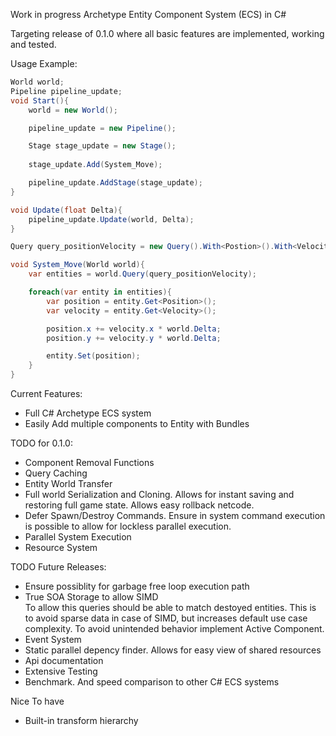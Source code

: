 Work in progress Archetype Entity Component System (ECS) in C#

Targeting release of 0.1.0 where all basic features are implemented, working and tested.

Usage Example:
```csharp
World world;
Pipeline pipeline_update;
void Start(){
	world = new World();

	pipeline_update = new Pipeline();

	Stage stage_update = new Stage();
				
	stage_update.Add(System_Move);

	pipeline_update.AddStage(stage_update);
}

void Update(float Delta){
	pipeline_update.Update(world, Delta);
}

Query query_positionVelocity = new Query().With<Postion>().With<Velocity>();

void System_Move(World world){
	var entities = world.Query(query_positionVelocity);

	foreach(var entity in entities){
		var position = entity.Get<Position>();
		var velocity = entity.Get<Velocity>();

		position.x += velocity.x * world.Delta;
		position.y += velocity.y * world.Delta;

		entity.Set(position);
	}
}
```



Current Features:
<ul>
	<li>Full C# Archetype ECS system</li>
	<li>Easily Add multiple components to Entity with Bundles</li>
</ul>




TODO for 0.1.0:
<ul>
	<li>Component Removal Functions</li>
	<li>Query Caching</li>
	<li>Entity World Transfer</li>
	<li>Full world Serialization and Cloning. Allows for instant saving and restoring full game state. Allows easy rollback netcode.</li>
	<li>Defer Spawn/Destroy Commands. Ensure in system command execution is possible to allow for lockless parallel execution.</li>
	<li>Parallel System Execution</li>
	<li>Resource System</li>
</ul>

TODO Future Releases:
<ul>
	<li>Ensure possiblity for garbage free loop execution path</li>
	<li>True SOA Storage to allow SIMD</li>
		To allow this queries should be able to match destoyed entities. This is to avoid sparse data in case of SIMD, but increases default use case complexity. To avoid unintended behavior implement Active Component.	
	<li>Event System</li>
	<li>Static parallel depency finder. Allows for easy view of shared resources</li>
	<li>Api documentation</li>
	<li>Extensive Testing</li>
	<li>Benchmark. And speed comparison to other C# ECS systems</li>
</ul>

Nice To have
<ul>
	<li>Built-in transform hierarchy</li>
</ul>